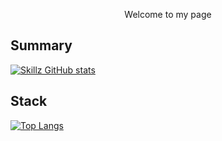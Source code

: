 <p style="text-align: center;">
  Welcome to my page
</p>

## Summary
[![Skillz GitHub stats](https://github-readme-stats.vercel.app/api?username=skillz4real&show_icons=true&theme=dark)](https://github.com/skillz4real/)


## Stack
[![Top Langs](https://github-readme-stats.vercel.app/api/top-langs/?username=skillz4real&layout=pie&theme=dark)](https://github.com/skillz4real/skillz4real)  
